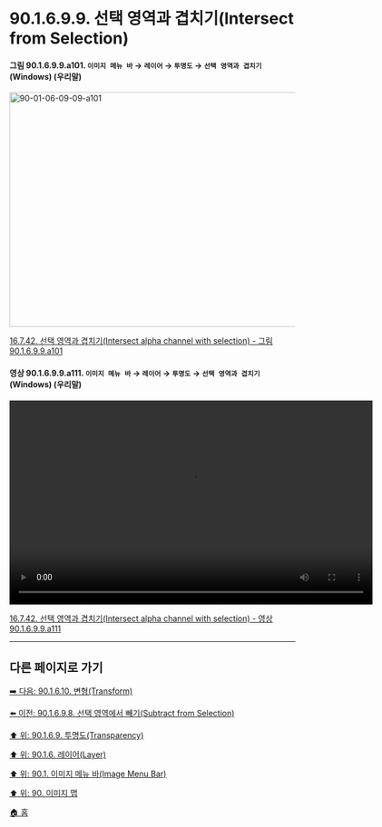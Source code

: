 # 90.1.6.9.9. 선택 영역과 겹치기(Intersect from Selection)

<a id="90-01-06-09-09-a101"></a>

#### 그림 90.1.6.9.9.a101. `이미지 메뉴 바` → `레이어` → `투명도` → `선택 영역과 겹치기` (Windows) (우리말)
<img width="574" height="414" alt="90-01-06-09-09-a101" src="https://github.com/user-attachments/assets/81594e59-481c-4c0c-959c-2e3be4eea6ce" />

[16.7.42. 선택 영역과 겹치기(Intersect alpha channel with selection) - 그림 90.1.6.9.9.a101](./16-07-42-intersect-alpha-channel-with-selection.md#90-01-06-09-09-a101)

<a id="90-01-06-09-09-a111"></a>

#### 영상 90.1.6.9.9.a111. `이미지 메뉴 바` → `레이어` → `투명도` → `선택 영역과 겹치기` (Windows) (우리말)
<video controls="controls" width="640" height="360" src="https://github.com/user-attachments/assets/b91328b5-b33d-4a66-95e9-7bda570f795c"></video>

[16.7.42. 선택 영역과 겹치기(Intersect alpha channel with selection) - 영상 90.1.6.9.9.a111](./16-07-42-intersect-alpha-channel-with-selection.md#90-01-06-09-09-a111)

***

## 다른 페이지로 가기

[➡️ 다음: 90.1.6.10. 변형(Transform)](./90-01-06-10-transform.md)

[⬅️ 이전: 90.1.6.9.8. 선택 영역에서 빼기(Subtract from Selection)](./90-01-06-09-08-subtract_from_selection.md)

[⬆️ 위: 90.1.6.9. 투명도(Transparency)](./90-01-06-09-00-transparency.md)

[⬆️ 위: 90.1.6. 레이어(Layer)](./90-01-06-00-layer.md)

[⬆️ 위: 90.1. 이미지 메뉴 바(Image Menu Bar)](./90-01-00-image-menu-bar.md)

[⬆️ 위: 90. 이미지 맵](./90-00-image-map.md)

[🏠 홈](./00-home.md)
